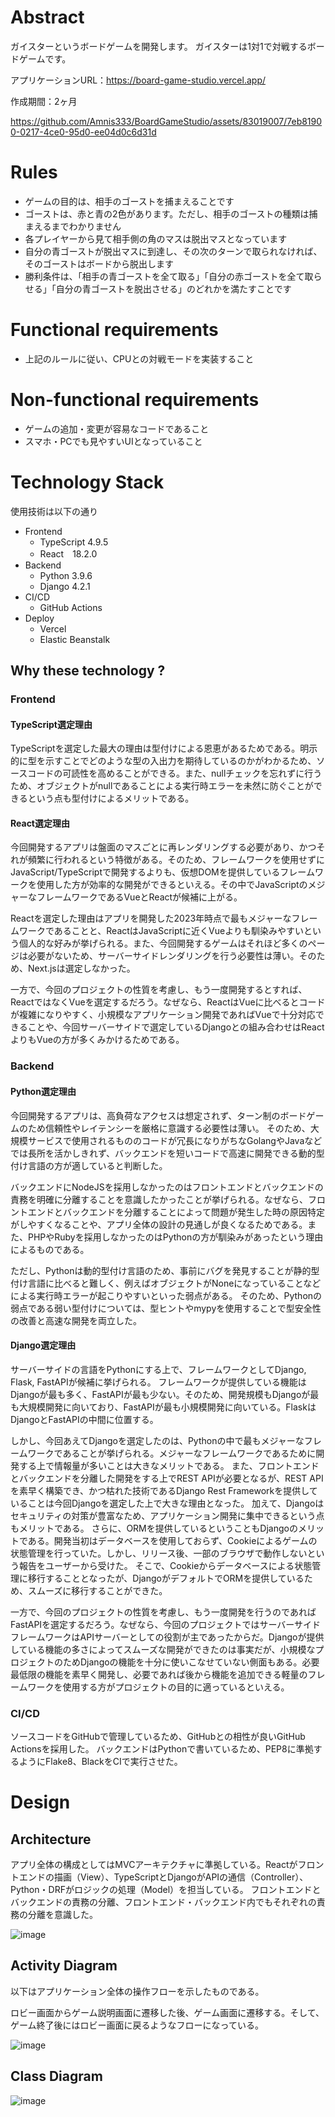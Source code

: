 # Abstract
ガイスターというボードゲームを開発します。
ガイスターは1対1で対戦するボードゲームです。

アプリケーションURL：https://board-game-studio.vercel.app/

作成期間：2ヶ月


https://github.com/Amnis333/BoardGameStudio/assets/83019007/7eb81900-0217-4ce0-95d0-ee04d0c6d31d



# Rules

- ゲームの目的は、相手のゴーストを捕まえることです
- ゴーストは、赤と青の2色があります。ただし、相手のゴーストの種類は捕まえるまでわかりません
- 各プレイヤーから見て相手側の角のマスは脱出マスとなっています
- 自分の青ゴーストが脱出マスに到達し、その次のターンで取られなければ、そのゴーストはボードから脱出します
- 勝利条件は、「相手の青ゴーストを全て取る」「自分の赤ゴーストを全て取らせる」「自分の青ゴーストを脱出させる」のどれかを満たすことです

# Functional requirements
- 上記のルールに従い、CPUとの対戦モードを実装すること

# Non-functional requirements
- ゲームの追加・変更が容易なコードであること
- スマホ・PCでも見やすいUIとなっていること

# Technology Stack
使用技術は以下の通り
- Frontend
    - TypeScript 4.9.5
    - React　18.2.0
- Backend
    - Python 3.9.6
    - Django 4.2.1
- CI/CD
    - GitHub Actions
- Deploy
    - Vercel
    - Elastic Beanstalk    


## Why these technology ?

### Frontend

#### TypeScript選定理由
TypeScriptを選定した最大の理由は型付けによる恩恵があるためである。明示的に型を示すことでどのような型の入出力を期待しているのかがわかるため、ソースコードの可読性を高めることができる。また、nullチェックを忘れずに行うため、オブジェクトがnullであることによる実行時エラーを未然に防ぐことができるという点も型付けによるメリットである。

#### React選定理由
今回開発するアプリは盤面のマスごとに再レンダリングする必要があり、かつそれが頻繁に行われるという特徴がある。そのため、フレームワークを使用せずにJavaScript/TypeScriptで開発するよりも、仮想DOMを提供しているフレームワークを使用した方が効率的な開発ができるといえる。その中でJavaScriptのメジャーなフレームワークであるVueとReactが候補に上がる。

Reactを選定した理由はアプリを開発した2023年時点で最もメジャーなフレームワークであることと、ReactはJavaScriptに近くVueよりも馴染みやすいという個人的な好みが挙げられる。また、今回開発するゲームはそれほど多くのページは必要がないため、サーバーサイドレンダリングを行う必要性は薄い。そのため、Next.jsは選定しなかった。

一方で、今回のプロジェクトの性質を考慮し、もう一度開発するとすれば、ReactではなくVueを選定するだろう。なぜなら、ReactはVueに比べるとコードが複雑になりやすく、小規模なアプリケーション開発であればVueで十分対応できることや、今回サーバーサイドで選定しているDjangoとの組み合わせはReactよりもVueの方が多くみかけるためである。

### Backend

#### Python選定理由
今回開発するアプリは、高負荷なアクセスは想定されず、ターン制のボードゲームのため信頼性やレイテンシーを厳格に意識する必要性は薄い。
そのため、大規模サービスで使用されるもののコードが冗長になりがちなGolangやJavaなどでは長所を活かしきれず、バックエンドを短いコードで高速に開発できる動的型付け言語の方が適していると判断した。

バックエンドにNodeJSを採用しなかったのはフロントエンドとバックエンドの責務を明確に分離することを意識したかったことが挙げられる。なぜなら、フロントエンドとバックエンドを分離することによって問題が発生した時の原因特定がしやすくなることや、アプリ全体の設計の見通しが良くなるためである。また、PHPやRubyを採用しなかったのはPythonの方が馴染みがあったという理由によるものである。

ただし、Pythonは動的型付け言語のため、事前にバグを発見することが静的型付け言語に比べると難しく、例えばオブジェクトがNoneになっていることなどによる実行時エラーが起こりやすいといった弱点がある。
そのため、Pythonの弱点である弱い型付けについては、型ヒントやmypyを使用することで型安全性の改善と高速な開発を両立した。

#### Django選定理由
サーバーサイドの言語をPythonにする上で、フレームワークとしてDjango, Flask, FastAPIが候補に挙げられる。
フレームワークが提供している機能はDjangoが最も多く、FastAPIが最も少ない。そのため、開発規模もDjangoが最も大規模開発に向いており、FastAPIが最も小規模開発に向いている。FlaskはDjangoとFastAPIの中間に位置する。

しかし、今回あえてDjangoを選定したのは、Pythonの中で最もメジャーなフレームワークであることが挙げられる。メジャーなフレームワークであるために開発する上で情報量が多いことは大きなメリットである。
また、フロントエンドとバックエンドを分離した開発をする上でREST APIが必要となるが、REST APIを素早く構築でき、かつ枯れた技術であるDjango Rest Frameworkを提供していることは今回Djangoを選定した上で大きな理由となった。
加えて、Djangoはセキュリティの対策が豊富なため、アプリケーション開発に集中できるという点もメリットである。
さらに、ORMを提供しているということもDjangoのメリットである。開発当初はデータベースを使用しておらず、Cookieによるゲームの状態管理を行っていた。しかし、リリース後、一部のブラウザで動作しないという報告をユーザーから受けた。
そこで、Cookieからデータベースによる状態管理に移行することとなったが、DjangoがデフォルトでORMを提供しているため、スムーズに移行することができた。

一方で、今回のプロジェクトの性質を考慮し、もう一度開発を行うのであればFastAPIを選定するだろう。なぜなら、今回のプロジェクトではサーバーサイドフレームワークはAPIサーバーとしての役割が主であったからだ。Djangoが提供している機能の多さによってスムーズな開発ができたのは事実だが、小規模なプロジェクトのためDjangoの機能を十分に使いこなせていない側面もある。必要最低限の機能を素早く開発し、必要であれば後から機能を追加できる軽量のフレームワークを使用する方がプロジェクトの目的に適っているといえる。

### CI/CD
ソースコードをGitHubで管理しているため、GitHubとの相性が良いGitHub Actionsを採用した。
バックエンドはPythonで書いているため、PEP8に準拠するようにFlake8、BlackをCIで実行させた。

# Design

## Architecture

アプリ全体の構成としてはMVCアーキテクチャに準拠している。Reactがフロントエンドの描画（View）、TypeScriptとDjangoがAPIの通信（Controller）、Python・DRFがロジックの処理（Model）を担当している。
フロントエンドとバックエンドの責務の分離、フロントエンド・バックエンド内でもそれぞれの責務の分離を意識した。

![image](https://github.com/Amnis333/BoardGameStudio/assets/83019007/ff2ebeba-8d6b-4828-9b24-7259b1dabe0b)


## Activity Diagram
以下はアプリケーション全体の操作フローを示したものである。

ロビー画面からゲーム説明画面に遷移した後、ゲーム画面に遷移する。そして、ゲーム終了後にはロビー画面に戻るようなフローになっている。


![image](https://github.com/Amnis333/BoardGameStudio/assets/83019007/c19d3e37-7732-4b14-9579-5d79aa5623ba)


## Class Diagram
![image](https://github.com/Amnis333/BoardGameStudio/assets/83019007/3bad1098-bd9c-4057-9e33-640a32ff900f)


